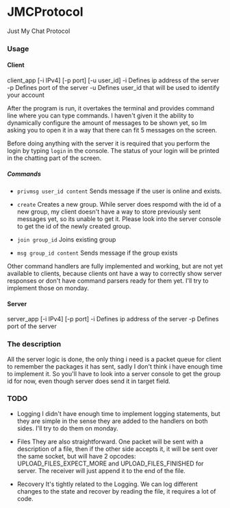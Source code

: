 # JMCProtocol
Just My Chat Protocol

### Usage
#### Client
client_app [-i IPv4] [-p port] [-u user_id]
  -i Defines ip address of the server
  -p Defines port of the server
  -u Defines user_id that will be used to identify your account


After the program is run, it overtakes the terminal and provides command line where you can type commands.
I haven't given it the ability to dynamically configure the amount of messages to be shown yet, so Im asking you to open it in a way that there can fit 5 messages on the screen. 

Before doing anything with the server it is required that you perform the login by typing `login` in the console. The status of your login will be printed in the chatting part of the screen.

##### Commands
- `privmsg user_id content`
Sends message if the user is online and exists.

- `create`
Creates a new group. While server does respomd with the id of a new group, my client doesn't have a way to store previously sent messages yet, so its unable to get it. Please look into the server console to get the id of the newly created group.

- `join group_id`
Joins existing group

- `msg group_id content`
Sends message if the group exists

Other command handlers are fully implemented and working, but are not yet available to clients, because clients ont have a way to correctly show server responses or don't have command parsers ready for them yet. I'll try to implement those on monday. 


#### Server
server_app [-i IPv4] [-p port]
  -i Defines ip address of the server
  -p Defines port of the server


### The description
All the server logic is done, the only thing i need is a packet queue for client to remember the packages it has sent, sadly I don't think i have enough time to implement it. So you'll have to look into a server console to get the group id for now, even though server does send it in target field.


### TODO
- Logging
I didn't have enough time to implement logging statements, but they are simple in the sense they are added to the handlers on both sides. I'll try to do them on monday.

- Files
They are also straightforward. One packet will be sent with a description of a file, then if the other side accepts it, it will be sent over the same socket, but will have 2 opcodes: UPLOAD_FILES_EXPECT_MORE and UPLOAD_FILES_FINISHED for server. The receiver will just append it to the end of the file.

- Recovery
It's tightly related to the Logging. We can log different changes to the state and recover by reading the file, it requires a lot of code.

